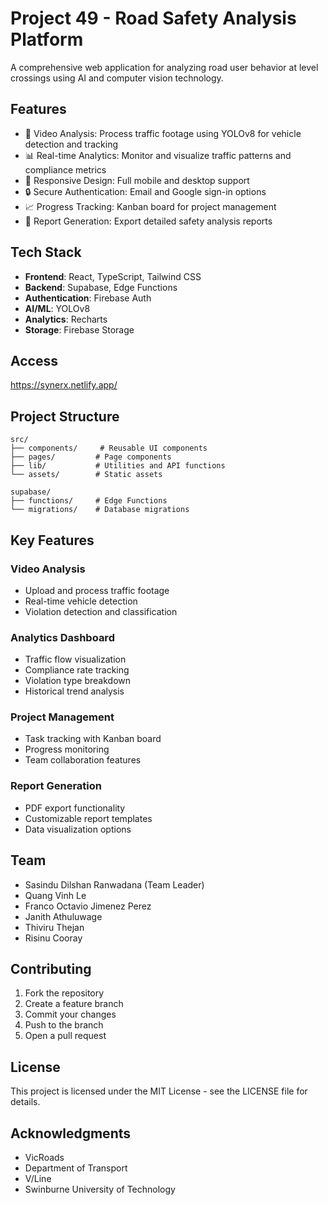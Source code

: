 # Project 49 - Road Safety Analysis Platform

A comprehensive web application for analyzing road user behavior at level crossings using AI and computer vision technology.

## Features

- 🎥 Video Analysis: Process traffic footage using YOLOv8 for vehicle detection and tracking
- 📊 Real-time Analytics: Monitor and visualize traffic patterns and compliance metrics
- 📱 Responsive Design: Full mobile and desktop support
- 🔒 Secure Authentication: Email and Google sign-in options
- 📈 Progress Tracking: Kanban board for project management
- 📄 Report Generation: Export detailed safety analysis reports

## Tech Stack

- **Frontend**: React, TypeScript, Tailwind CSS
- **Backend**: Supabase, Edge Functions
- **Authentication**: Firebase Auth
- **AI/ML**: YOLOv8
- **Analytics**: Recharts
- **Storage**: Firebase Storage

## Access

https://synerx.netlify.app/

## Project Structure

```
src/
├── components/     # Reusable UI components
├── pages/         # Page components
├── lib/           # Utilities and API functions
└── assets/        # Static assets

supabase/
├── functions/     # Edge Functions
└── migrations/    # Database migrations
```

## Key Features

### Video Analysis
- Upload and process traffic footage
- Real-time vehicle detection
- Violation detection and classification

### Analytics Dashboard
- Traffic flow visualization
- Compliance rate tracking
- Violation type breakdown
- Historical trend analysis

### Project Management
- Task tracking with Kanban board
- Progress monitoring
- Team collaboration features

### Report Generation
- PDF export functionality
- Customizable report templates
- Data visualization options

## Team

- Sasindu Dilshan Ranwadana (Team Leader)
- Quang Vinh Le
- Franco Octavio Jimenez Perez
- Janith Athuluwage
- Thiviru Thejan
- Risinu Cooray

## Contributing

1. Fork the repository
2. Create a feature branch
3. Commit your changes
4. Push to the branch
5. Open a pull request

## License

This project is licensed under the MIT License - see the LICENSE file for details.

## Acknowledgments

- VicRoads
- Department of Transport
- V/Line
- Swinburne University of Technology
